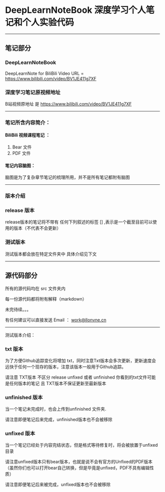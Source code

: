 # DeepLearnNoteBook 深度学习个人笔记和个人实验代码
---
## 笔记部分
### DeepLearnNoteBook
DeepLearnNote for BiliBili Video URL = https://www.bilibili.com/video/BV1JE411g7XF

### 深度学习笔记原视频地址
B站视频原地址 是 https://www.bilibili.com/video/BV1JE411g7XF

---

### 笔记所含内容简介：

#### BiliBili 视频课程笔记 ：
1. Bear 文件
2. PDF 文件

#### 笔记内容脑图：
脑图是为了复杂章节笔记的梳理所用，并不是所有笔记都附有脑图

---

### 版本介绍

### release 版本
release版本的笔记将不带有 任何下列叙述的标签 [] ,表示是一个截至目前可以使用的版本（不代表不会更新）

### 测试版本
测试版本都会放在特定文件夹中
具体介绍见下文

---

## 源代码部分

所有的源代码均在 src 文件夹内

每一份源代码都将附有解释（markdown）

未完待续。。。

有任何建议可以直接发送 Email ： work@llonvne.cn

---

测试版本介绍：


### txt 版本
为了方便Github追踪变化将增加 txt，同时注意Txt版本会多次更新，更新速度会远快于任何一个现存的版本，注意该版本一般用于Github追踪。

请注意 TXT版本 不区分 release unfixed 或者 unfinished 你看到的txt文件可能是任何版本的笔记
且 TXT版本不保证更新至最新版本

### unfinished 版本
当一个笔记未完成时，也会上传到unfinished 文件夹.

请注意即便笔记后来完成，unfinished版本也不会被移除

### unfixed 版本
当一个笔记已经处于内容完结状态，但是格式等待修复时，将会被放置于unfixed目录

请注意unfixed版本只有bear版本，也就是说不会有官方的Unfixed的PDF版本 （虽然你们也可以打开bear自己转换，但是毕竟是unfixed，PDF不具有编辑性质）

请注意即便笔记后来被完成，unfixed版本也不会被移除
